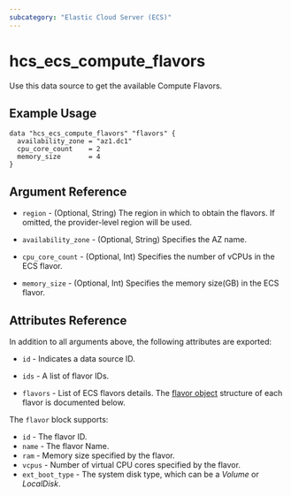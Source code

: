 ```yaml
---
subcategory: "Elastic Cloud Server (ECS)"
---
```


# hcs_ecs_compute_flavors

Use this data source to get the available Compute Flavors.

## Example Usage

```hcl
data "hcs_ecs_compute_flavors" "flavors" {
  availability_zone = "az1.dc1"
  cpu_core_count    = 2
  memory_size       = 4
}
```

## Argument Reference

* `region` - (Optional, String) The region in which to obtain the flavors.
  If omitted, the provider-level region will be used.

* `availability_zone` - (Optional, String) Specifies the AZ name.

* `cpu_core_count` - (Optional, Int) Specifies the number of vCPUs in the ECS flavor.

* `memory_size` - (Optional, Int) Specifies the memory size(GB) in the ECS flavor.

## Attributes Reference

In addition to all arguments above, the following attributes are exported:

* `id` - Indicates a data source ID.

* `ids` - A list of flavor IDs.

* `flavors` - List of ECS flavors details. The [flavor object](#compute_instance_flavor_object) structure of each flavor is documented below.

<a name="compute_instance_flavor_object"></a>
The `flavor` block supports:

* `id` - The flavor ID.
* `name` - The flavor Name.
* `ram` - Memory size specified by the flavor.
* `vcpus` - Number of virtual CPU cores specified by the flavor.
* `ext_boot_type` - The system disk type, which can be a *Volume* or *LocalDisk*.
